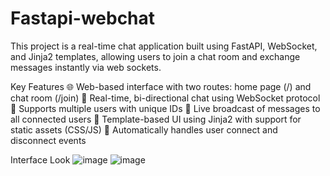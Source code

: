 # Fastapi-webchat
This project is a real-time chat application built using FastAPI, WebSocket, and Jinja2 templates, allowing users to join a chat room and exchange messages instantly via web sockets.

Key Features
🌐 Web-based interface with two routes: home page (/) and chat room (/join)
💬 Real-time, bi-directional chat using WebSocket protocol
👥 Supports multiple users with unique IDs
🔄 Live broadcast of messages to all connected users
🎨 Template-based UI using Jinja2 with support for static assets (CSS/JS)
🧼 Automatically handles user connect and disconnect events

Interface Look
![image](https://github.com/user-attachments/assets/ef1fa602-bf4b-43bb-b346-691cb098c063)
![image](https://github.com/user-attachments/assets/9586bfa4-b4e5-4681-887b-92a2b68bad0f)




